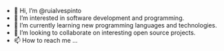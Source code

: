 - 👋 Hi, I’m @ruialvespinto
- 👀 I’m interested in software development and programming.
- 🌱 I’m currently learning new programming languages and technologies.
- 💞️ I’m looking to collaborate on interesting open source projects.
- 📫 How to reach me ...

<!---
ruialvespinto/ruialvespinto is a ✨ special ✨ repository because its `README.md` (this file) appears on your GitHub profile.
You can click the Preview link to take a look at your changes.
--->

